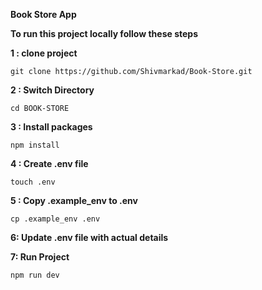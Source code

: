 **Book Store App**

**To run this project locally follow these steps**

**1 : clone project**

```
git clone https://github.com/Shivmarkad/Book-Store.git
```
**2 : Switch Directory**
```
cd BOOK-STORE
```

**3 : Install packages**

```
npm install
```

**4 : Create .env file**
```
touch .env
```

**5 : Copy .example_env to .env**

```
cp .example_env .env
```

**6: Update .env file with actual details**

**7: Run Project**

```
npm run dev
```